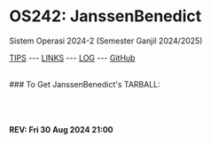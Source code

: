 ---
---

# OS242: JanssenBenedict

Sistem Operasi 2024-2 (Semester Ganjil 2024/2025)

[TIPS](TIPS/) --- [LINKS](LINKS/) --- [LOG](TXT/mylog.txt) --- [GitHub](https://github.com/JanssenBenedict/os242)

<br>
### To Get JanssenBenedict's TARBALL:

```

```

<br><b>
#### REV: Fri 30 Aug 2024 21:00
<br>
